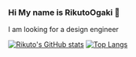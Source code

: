 ### Hi My name is RikutoOgaki 👋

I am looking for a design engineer

[![Rikuto's GitHub stats](https://github-readme-stats.vercel.app/api?username=RikutoOgaki&theme=react&show_icons=true)](https://github.com/RikutoOgaki/github-readme-stats)   [![Top Langs](https://github-readme-stats.vercel.app/api/top-langs/?username=RikutoOgaki&theme=react&layout=compact)](https://github.com/RikutoOgaki/github-readme-stats)
